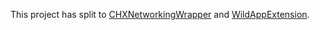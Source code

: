 This project has split to [CHXNetworkingWrapper](https://github.com/atcuan/CHXNetworkingWrapper) and [WildAppExtension](https://github.com/atcuan/WildAppExtension).


